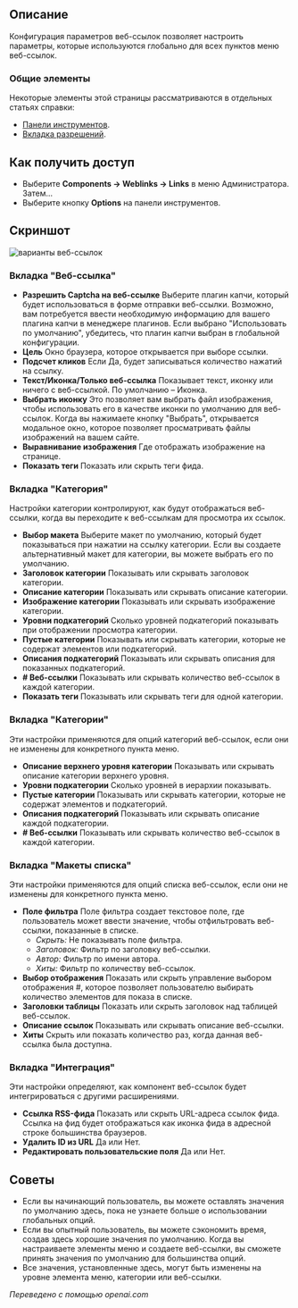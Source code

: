 <!-- Filename: Help4.x:Weblinks:_Options / Display title: Параметры веб-ссылок  -->

## Описание

Конфигурация параметров веб-ссылок позволяет настроить параметры, которые используются глобально для всех пунктов меню веб-ссылок.

### Общие элементы

Некоторые элементы этой страницы рассматриваются в отдельных статьях справки:

* [Панели инструментов](jdocmanual?article=help/common-elements/toolbars).
* [Вкладка разрешений](jdocmanual?article=help/common-elements/edit-permissions).

## Как получить доступ

- Выберите **Components -> Weblinks -> Links** в меню Администратора. Затем...
- Выберите кнопку **Options** на панели инструментов.

## Скриншот

![варианты веб-ссылок](../../../ru/images/weblinks/weblinks-options-web-link-tab.png)

### Вкладка "Веб-ссылка"

- **Разрешить Captcha на веб-ссылке** Выберите плагин капчи, который будет
  использоваться в форме отправки веб-ссылки. Возможно, вам потребуется ввести
  необходимую информацию для вашего плагина капчи в менеджере плагинов. Если выбрано "Использовать по умолчанию", убедитесь, что плагин капчи выбран в глобальной конфигурации.
- **Цель** Окно браузера, которое открывается при выборе ссылки.
- **Подсчет кликов** Если Да, будет записываться количество нажатий на ссылку.
- **Текст/Иконка/Только веб-ссылка** Показывает текст, иконку или ничего с веб-ссылкой. По умолчанию – Иконка.
- **Выбрать иконку** Это позволяет вам выбрать файл изображения, чтобы использовать его в качестве иконки по умолчанию для веб-ссылок. Когда вы нажимаете кнопку "Выбрать", открывается модальное окно, которое позволяет просматривать файлы изображений на вашем сайте.
- **Выравнивание изображения** Где отображать изображение на странице.
- **Показать теги** Показать или скрыть теги фида.

### Вкладка "Категория"

Настройки категории контролируют, как будут отображаться веб-ссылки, когда вы переходите к веб-ссылкам для просмотра их ссылок.

- **Выбор макета** Выберите макет по умолчанию, который будет показываться при нажатии на ссылку категории. Если вы создаете альтернативный макет для категории, вы можете выбрать его по умолчанию.
- **Заголовок категории** Показывать или скрывать заголовок категории.
- **Описание категории** Показывать или скрывать описание категории.
- **Изображение категории** Показывать или скрывать изображение категории.
- **Уровни подкатегорий** Сколько уровней подкатегорий показывать при отображении просмотра категории.
- **Пустые категории** Показывать или скрывать категории, которые не содержат элементов или подкатегорий.
- **Описания подкатегорий** Показывать или скрывать описания для показанных подкатегорий.
- **\# Веб-ссылки** Показывать или скрывать количество веб-ссылок в каждой категории.
- **Показать теги** Показывать или скрывать теги для одной категории.

### Вкладка "Категории"

Эти настройки применяются для опций категорий веб-ссылок, если они не изменены для конкретного пункта меню.

- **Описание верхнего уровня категории** Показывать или скрывать описание категории верхнего уровня.
- **Уровни подкатегории** Сколько уровней в иерархии показывать.
- **Пустые категории** Показывать или скрывать категории, которые не содержат элементов и подкатегорий.
- **Описания подкатегорий** Показывать или скрывать описание каждой подкатегории.
- **\# Веб-ссылки** Показывать или скрывать количество веб-ссылок в каждой категории.

### Вкладка "Макеты списка"

Эти настройки применяются для опций списка веб-ссылок, если они не изменены для конкретного пункта меню.

- **Поле фильтра** Поле фильтра создает текстовое поле, где пользователь может ввести значение, чтобы отфильтровать веб-ссылки, показанные в списке.
    - *Скрыть:* Не показывать поле фильтра.
    - *Заголовок:* Фильтр по заголовку веб-ссылки.
    - *Автор:* Фильтр по имени автора.
    - *Хиты:* Фильтр по количеству веб-ссылок.
- **Выбор отображения** Показать или скрыть управление выбором отображения \#, которое позволяет пользователю выбирать количество элементов для показа в списке.
- **Заголовки таблицы** Показать или скрыть заголовок над таблицей веб-ссылок.
- **Описание ссылок** Показывать или скрывать описание веб-ссылки.
- **Хиты** Скрыть или показать количество раз, когда данная веб-ссылка была доступна.

### Вкладка "Интеграция"

Эти настройки определяют, как компонент веб-ссылок будет интегрироваться с другими расширениями.

* **Ссылка RSS-фида** Показать или скрыть URL-адреса ссылок фида. Ссылка на фид будет отображаться как иконка фида в адресной строке большинства браузеров.
* **Удалить ID из URL** Да или Нет.
* **Редактировать пользовательские поля** Да или Нет.

## Советы

- Если вы начинающий пользователь, вы можете оставлять значения по умолчанию здесь,
  пока не узнаете больше о использовании глобальных опций.
- Если вы опытный пользователь, вы можете сэкономить время, создав здесь хорошие
  значения по умолчанию. Когда вы настраиваете элементы меню и создаете веб-ссылки,
  вы сможете принять значения по умолчанию для большинства опций.
- Все значения, установленные здесь, могут быть изменены на уровне элемента меню, категории или
  веб-ссылки.

*Переведено с помощью openai.com*

